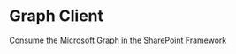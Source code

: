 # Graph Client

[Consume the Microsoft Graph in the SharePoint Framework](https://docs.microsoft.com/en-us/sharepoint/dev/spfx/use-aad-tutorial)